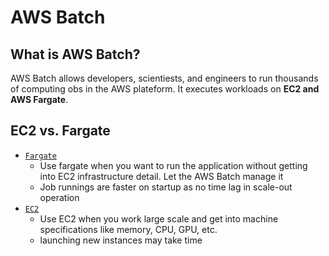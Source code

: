 # AWS Batch
## What is AWS Batch?
AWS Batch allows developers, scientiests, and engineers to run thousands of computing obs in the AWS plateform. 
It executes workloads on **EC2 and AWS Fargate**. 

## EC2 vs. Fargate
- [`Fargate`](./Fargate.md)
    - Use fargate when you want to run the application without getting into EC2 infrastructure detail. Let the AWS Batch manage it
    - Job runnings are faster on startup as no time lag in scale-out operation
- [`EC2`](./EC.md)
    - Use EC2 when you work large scale and get into machine specifications like memory, CPU, GPU, etc.
    - launching new instances may take time
    
